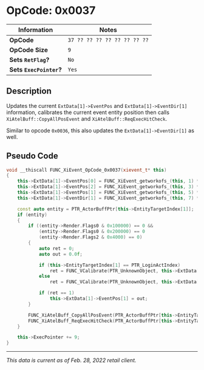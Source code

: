 # OpCode: 0x0037

| Information               | Notes |
|---                        |---    |
| **OpCode**                | `37 ?? ?? ?? ?? ?? ?? ?? ??` |
| **OpCode Size**           | `9`   |
| **Sets `RetFlag`?**       | `No`  |
| **Sets `ExecPointer`?**   | `Yes` |

## Description

Updates the current `ExtData[1]->EventPos` and `ExtData[1]->EventDir[1]` information, calibrates the current event entity position then calls `XiAtelBuff::CopyAllPosEvent` and `XiAtelBuff::ReqExecHitCheck`.

Similar to opcode `0x0036`, this also updates the `ExtData[1]->EventDir[1]` as well.

## Pseudo Code

```cpp
void __thiscall FUNC_XiEvent_OpCode_0x0037(xievent_t* this)
{
    this->ExtData[1]->EventPos[0] = FUNC_XiEvent_getworkofs_(this, 1) * 0.001;
    this->ExtData[1]->EventPos[2] = FUNC_XiEvent_getworkofs_(this, 3) * 0.001;
    this->ExtData[1]->EventPos[1] = FUNC_XiEvent_getworkofs_(this, 5) * 0.001;
    this->ExtData[1]->EventDir[1] = FUNC_XiEvent_getworkofs_(this, 7) * 6.283 * 0.00024414062;

    const auto entity = PTR_ActorBuffPtr[this->EntityTargetIndex[1]];
    if (entity)
    {
        if ((entity->Render.Flags0 & 0x100000) == 0 &&
            (entity->Render.Flags0 & 0x200000) == 0
            (entity->Render.Flags2 & 0x4000) == 0)
        {
            auto ret = 0;
            auto out = 0.0f;

            if (this->EntityTargetIndex[1] == PTR_LoginActIndex)
                ret = FUNC_VCalibrate(PTR_UnknownObject, this->ExtData[1]->EventPos[0], this->ExtData[1]->EventPos[1], this->ExtData[1]->EventPos[2], 50.0, &out);
            else
                ret = FUNC_VCalibrate(PTR_UnknownObject, this->ExtData[1]->EventPos[0], this->ExtData[1]->EventPos[1], this->ExtData[1]->EventPos[2], &out);

            if (ret == 1)
                this->ExtData[1]->EventPos[1] = out;
        }

        FUNC_XiAtelBuff_CopyAllPosEvent(PTR_ActorBuffPtr[this->EntityTargetIndex[1]]);
        FUNC_XiAtelBuff_ReqExecHitCheck(PTR_ActorBuffPtr[this->EntityTargetIndex[1]]);
    }

    this->ExecPointer += 9;
}
```

---

_This data is current as of Feb. 28, 2022 retail client._
